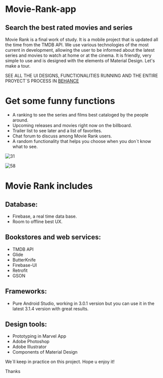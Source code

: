 # Movie-Rank-app
## Search the best rated movies and series

Movie Rank is a final work of study. It is a mobile project that is updated all the time from the TMDB API. We use various technologies of the most current in development, allowing the user to be informed about the latest series and movies to watch at home or at the cinema. It is friendly, very simple to use and is designed with the elements of Material Design. Let's make a tour.

SEE ALL THE UI DESIGNS, FUNCTIONALITIES RUNNING 
AND THE ENTIRE PROYECT´S PROCESS IN [BEHANCE](https://www.behance.net/gallery/69633073/Movie-Rank-App/)

Get some funny functions
===========
- A ranking to see the series and films best cataloged by the people around.
- Upcoming releases and movies right now on the billboard.
- Trailer list to see later and a list of favorites.
- Chat forum to discuss among Movie Rank users.
- A random functionality that helps you choose when you don´t know what to see.

![31](https://user-images.githubusercontent.com/31975675/44835041-43625100-ac09-11e8-8967-db9a3de37455.jpg)

![58](https://user-images.githubusercontent.com/31975675/44835042-43625100-ac09-11e8-9204-f2b84b3069f3.jpg)

Movie Rank includes
===========
## Database:
- Firebase, a real time data base.
- Room to offline best UX.

## Bookstores and web services:
- TMDB API
- Glide
- ButterKnife
- Firebase-UI
- Retrofit
- GSON

## Frameworks:
- Pure Android Studio, working in 3.0.1 version but you can use it in the latest 3.1.4 version with great results.

## Design tools:
- Prototyping in Marvel App
- Adobe Photoshop
- Adobe Illustrator
- Components of Material Design
 
 
We´ll keep in practice on this project. 
Hope u enjoy it!

Thanks


